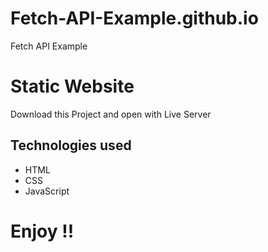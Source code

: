 # Fetch-API-Example.github.io
Fetch API Example

# Static Website
Download this Project and open with Live Server

## Technologies used

* HTML
* CSS
* JavaScript

# Enjoy !!

